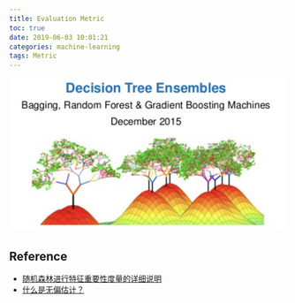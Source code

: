 ```yaml
---
title: Evaluation Metric
toc: true
date: 2019-06-03 10:01:21
categories: machine-learning
tags: Metric
---
```


<img class="img-fancy" src="/images/ml/ensumble/ensumble-1.png" width="550" border="0" alt=""/>

<!--<a href="/2019/06/02/ml/Random_Forest_and_GBDT/" target="_self" style="display:block; margin:0 auto; background:url('/images/ml/ensumble/ensumble-1.png') no-repeat 0 0 / contain; height:304px; width:550px;"></a>
-->
<!-- more -->





## Reference 

- [随机森林进行特征重要性度量的详细说明](https://blog.csdn.net/m0_37770941/article/details/78330795)
- [什么是无偏估计？](https://www.zhihu.com/question/22983179)
